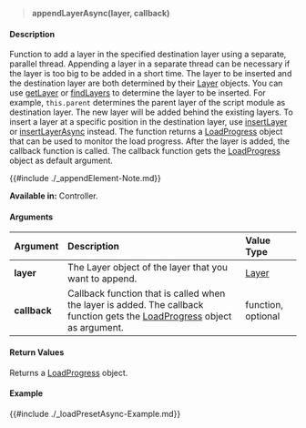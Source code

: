 >**appendLayerAsync(layer, callback)**

#### Description

Function to add a layer in the specified destination layer using a separate, parallel thread. Appending a layer in a separate thread can be necessary if the layer is too big to be added in a short time. The layer to be inserted and the destination layer are both determined by their [Layer](./Layer.md) objects. You can use [getLayer](./getLayer.md) or [findLayers](./findLayers.md) to determine the layer to be inserted. For example, ``this.parent`` determines the parent layer of the script module as destination layer. The new layer will be added behind the existing layers. To insert a layer at a specific position in the destination layer, use [insertLayer](./insertLayer.md) or [insertLayerAsync](./insertLayerAsync.md) instead. The function returns a [LoadProgress](./LoadProgress.md) object that can be used to monitor the load progress. After the layer is added, the callback function is called. The callback function gets the [LoadProgress](./LoadProgress.md) object as default argument.

{{#include ./_appendElement-Note.md}}

**Available in:** Controller.

#### Arguments

|Argument|Description|Value Type|
|:-|:-|:-|
|**layer**|The Layer object of the layer that you want to append.|[Layer](./Layer.md)|
|**callback**|Callback function that is called when the layer is added. The callback function gets the [LoadProgress](./LoadProgress.md) object as argument.|function, optional|

#### Return Values

Returns a [LoadProgress](./LoadProgress.md) object.

#### Example

{{#include ./_loadPresetAsync-Example.md}}

